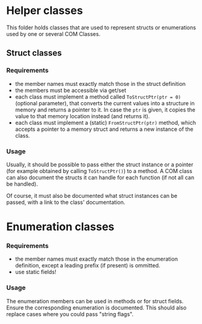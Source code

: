 # Helper classes
This folder holds classes that are used to represent structs or enumerations used by one or several COM Classes.

## Struct classes
### Requirements
* the member names must exactly match those in the struct definition
* the members must be accessible via get/set
* each class must implement a method called `ToStructPtr(ptr = 0)` (optional parameter), that converts the current values into a structure in memory and returns a pointer to it. In case the `ptr` is given, it copies the value to that memory location instead (and returns it).
* each class must implement a (static) `FromStructPtr(ptr)` method, which accepts a pointer to a memory struct and returns a new instance of the class.

### Usage
Usually, it should be possible to pass either the struct instance or a pointer (for example obtained by calling `ToStructPtr()`) to a method.
A COM class can also document the structs it can handle for each function (if not all can be handled).

Of course, it must also be documented what struct instances can be passed, with a link to the class' documentation.

# Enumeration classes
### Requirements
* the member names must exactly match those in the enumeration definition, except a leading prefix (if present) is ommitted.
* use static fields!

### Usage
The enumeration members can be used in methods or for struct fields. Ensure the corresponding enumeration is documented.
This should also replace cases where you could pass "string flags".